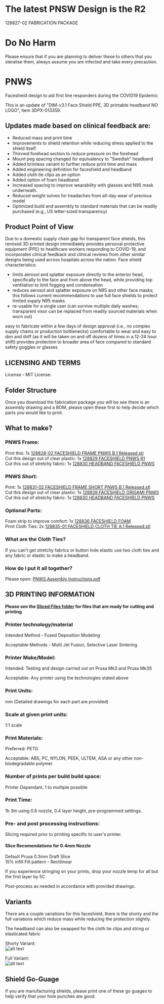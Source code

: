 # The latest PNSW Design is the R2
128827-02 FABRICATION PACKAGE

# Do No Harm
Please ensure that if you are planning to deliver these to others that you steralise them, always assume you are infected and take every precaution.

# PNWS
Faceshield design to aid first line responders during the COVID19 Epidemic

This is an update of "DtM-v3.1 Face Shield PPE, 3D printable headband NO LOGO", item 
3DPX-013359. 

## Updates made based on clinical feedback are:
* Reduced mass and print time
* Improvements to shield retention while reducing stress applied to the shield itself.
* Thinned forehead section to reduce pressure on the forehead
* Mount peg spacing changed for equivalency to "Swedish" headband
* Added brimless variant to further reduce print time and mass
* Added engineering definition for faceshield and headband
* Added cloth tie clips as an option
* Added option of foam headband
* Increased spacing to improve wearability with glasses and N95 mask underneath.
* Reduced weight solves for headaches from all-day wear of previous model 
* Optimized build and assembly to standard materials that can be readily purchased (e.g., US letter-sized transparency) 
 
## Product Point of View
Due to a domestic supply chain gap for transparent face shields, this remixed 3D printed design immediately provides personal protective equipment (PPE) to healthcare workers responding to COVID-19, and incorporates clinical feedback and clinical reviews from other similar designs being used across hospitals across the nation. Face shield characteristics: 
* limits aerosol and splatter exposure directly to the anterior head, specifically to the face and from above the head, while providing top ventilation to limit fogging and condensation
* reduces aerosol and splatter exposure on N95 and other face masks; this follows current recommendations to use full face shields to protect limited supply N95 masks
* re-usable for a single user (can survive multiple daily washes; transparent visor can be replaced from readily sourced materials when worn out)

easy to fabricate within a few days of design approval (i.e., no complex supply chains or production bottlenecks)
comfortable to wear and easy to don and doff (as it will be taken on and off dozens of times in a 12-24 hour shift)
provides protection to broader area of face compared to standard safety goggles or glasses

## LICENSING AND TERMS
License - MIT License.

## Folder Structure
Once you download the fabrication package you will be see there is an assembly drawing and a BOM, please open these first to help decide which parts you would like to print.

## What to make?

### PNWS Frame:
Print this: 					1x [128828-02 FACESHIELD FRAME PNWS B.1 Released.stl](https://github.com/mrjonny2/PNWS/blob/master/128827-02%20FABRICATION%20PACKAGE/128828%20FACESHIELD%20FRAME%20PNWS/128828-02%20FACESHIELD%20FRAME%20PNWS%20B.1%20Released.stl)   
Cut this design out of clear plastic:		1x [128829 FACESHIELD PNWS R1](https://github.com/mrjonny2/PNWS/tree/master/128827-02%20FABRICATION%20PACKAGE/128829%20FACESHIELD%20PNWS%20R1)   
Cut this out of stretchy fabric:		1x [128830 HEADBAND FACESHIELD PNWS](https://github.com/mrjonny2/PNWS/tree/master/128827-02%20FABRICATION%20PACKAGE/128830%20HEADBAND%20FACESHIELD%20PNWS)   

### PNWS Short:
Print:						1x [128831-02 FACESHIELD FRAME SHORT PNWS B.1 Released.stl](https://github.com/mrjonny2/PNWS/blob/master/128827-02%20FABRICATION%20PACKAGE/128831%20FACESHIELD%20FRAME%20SHORT%20PNWS/128831-02%20FACESHIELD%20FRAME%20SHORT%20PNWS%20B.1%20Released.stl)   
Cut this design out of clear plastic:		1x [128839 FACESHIELD ORIGAMI PNWS](https://github.com/mrjonny2/PNWS/tree/master/128827-02%20FABRICATION%20PACKAGE/128839%20FACESHIELD%20ORIGAMI%20PNWS)   
Cut this out of stretchy fabric:		1x [128830 HEADBAND FACESHIELD PNWS](https://github.com/mrjonny2/PNWS/tree/master/128827-02%20FABRICATION%20PACKAGE/128830%20HEADBAND%20FACESHIELD%20PNWS)   


### Optional Parts:
Foam strip to improve comfort:			1x [128836 FACESHIELD FOAM](https://github.com/mrjonny2/PNWS/tree/master/128827-02%20FABRICATION%20PACKAGE/128836%20FACESHIELD%20FOAM)   
Print Cloth Ties:				2x [128835-01 FACESHIELD CLOTH TIE A.1 Released.stl](https://github.com/mrjonny2/PNWS/blob/master/128827-02%20FABRICATION%20PACKAGE/128835%20FACESHIELD%20CLOTH%20TIE/128835-01%20FACESHIELD%20CLOTH%20TIE%20A.1%20Released.stl)   

### What are the Cloth Ties?
If you can't get stretchy fabrics or button hole elastic use two cloth ties and any fabric or elastic to make a headband.

### How do I put it all together?
Please open: [PNWS Assembly Instructions.pdf](https://github.com/mrjonny2/PNWS/blob/master/PNWS%20Assembly%20Instructions.pdf)


## 3D PRINTING INFORMATION
__Please see the [Sliced Files folder](https://github.com/mrjonny2/PNWS/tree/master/Sliced%20Files) for files that are ready for cutting and printing__
### Printer technology/material
Intended Method - Fused Deposition Modeling

Acceptable Methods - Multi Jet Fusion, Selective Laser Sintering
### Printer Make/Model:
Intended: Testing and design carried out on Prusa Mk3 and Prusa Mk3S

Acceptable: Any printer using the technologies stated above
### Print Units:
mm (Detailed drawings for each part are provided)
### Scale at given print units:
1:1 scale
### Print Materials:
Preferred: PETG

Acceptable: ABS, PC, NYLON, PEEK, ULTEM, ASA or any other non-biodegradable polymer
### Number of prints per build build space:
Printer Dependant, 1 to multiple possible
### Print Time:
1h 3m using 0.6 nozzle, 0.4 layer height, pre-programmed settings.
### Pre- and post processing instructions:
Slicing required prior to printing specific to user's printer.
#### Slice Recomendations for 0.4mm Nozzle
Default Prusa 0.3mm Draft Slice  
15% infill
Fill pattern - Rectilinear

If you experience stringing on your prints, drop your nozzle temp for all but the first layer by 5C


Post-process as needed in accordance with provided drawings.

## Variants
There are a couple variations for this faceshield, there is the shorty and the full variations which reduce mass while reducing the protection slightly.

The headband can also be swapped for the cloth tie clips and string or elasticated fabric

Shorty Variant:  
![alt text][Shorty]

[Shorty]: https://raw.githubusercontent.com/mrjonny2/PNWS/master/images/R2-Short.jpeg "Shorty Variant"

Full Variant:  
![alt text][Full]

[Full]: https://raw.githubusercontent.com/mrjonny2/PNWS/master/images/R2-Full.jpeg "Full Variant"

## Shield Go-Guage

If you are manufacturing shields, please print one of these go guages to help verify that your hole punches are good.
